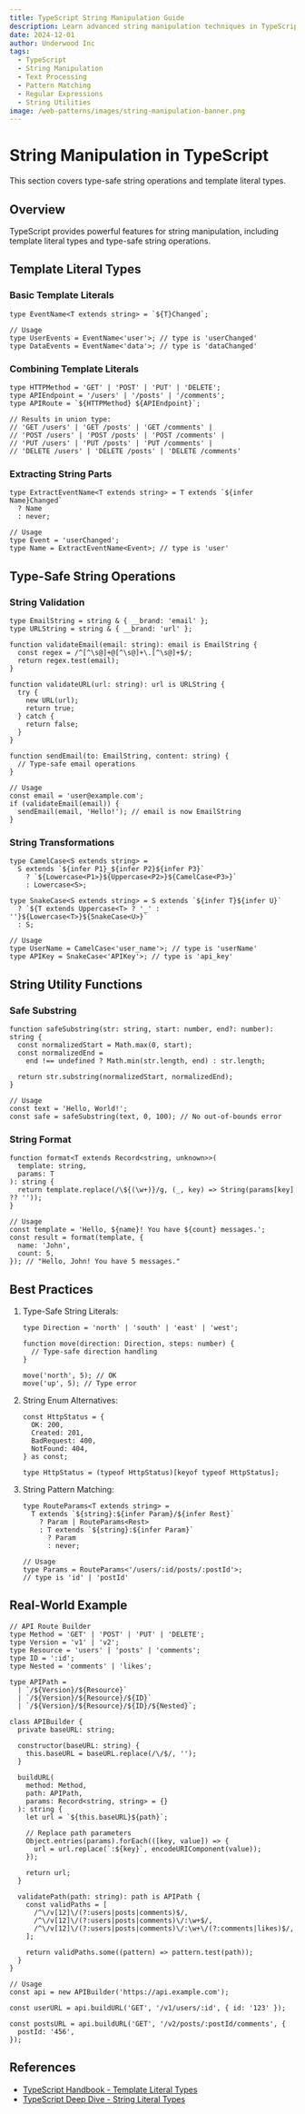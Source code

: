 ```yaml
---
title: TypeScript String Manipulation Guide
description: Learn advanced string manipulation techniques in TypeScript. Master string transformations, pattern matching, and text processing.
date: 2024-12-01
author: Underwood Inc
tags:
  - TypeScript
  - String Manipulation
  - Text Processing
  - Pattern Matching
  - Regular Expressions
  - String Utilities
image: /web-patterns/images/string-manipulation-banner.png
---
```


# String Manipulation in TypeScript

This section covers type-safe string operations and template literal types.

## Overview

TypeScript provides powerful features for string manipulation, including template literal types and type-safe string operations.

## Template Literal Types

### Basic Template Literals

```typescript:preview
type EventName<T extends string> = `${T}Changed`;

// Usage
type UserEvents = EventName<'user'>; // type is 'userChanged'
type DataEvents = EventName<'data'>; // type is 'dataChanged'
```

### Combining Template Literals

```typescript:preview
type HTTPMethod = 'GET' | 'POST' | 'PUT' | 'DELETE';
type APIEndpoint = '/users' | '/posts' | '/comments';
type APIRoute = `${HTTPMethod} ${APIEndpoint}`;

// Results in union type:
// 'GET /users' | 'GET /posts' | 'GET /comments' |
// 'POST /users' | 'POST /posts' | 'POST /comments' |
// 'PUT /users' | 'PUT /posts' | 'PUT /comments' |
// 'DELETE /users' | 'DELETE /posts' | 'DELETE /comments'
```

### Extracting String Parts

```typescript:preview
type ExtractEventName<T extends string> = T extends `${infer Name}Changed`
  ? Name
  : never;

// Usage
type Event = 'userChanged';
type Name = ExtractEventName<Event>; // type is 'user'
```

## Type-Safe String Operations

### String Validation

```typescript:preview
type EmailString = string & { __brand: 'email' };
type URLString = string & { __brand: 'url' };

function validateEmail(email: string): email is EmailString {
  const regex = /^[^\s@]+@[^\s@]+\.[^\s@]+$/;
  return regex.test(email);
}

function validateURL(url: string): url is URLString {
  try {
    new URL(url);
    return true;
  } catch {
    return false;
  }
}

function sendEmail(to: EmailString, content: string) {
  // Type-safe email operations
}

// Usage
const email = 'user@example.com';
if (validateEmail(email)) {
  sendEmail(email, 'Hello!'); // email is now EmailString
}
```

### String Transformations

```typescript:preview
type CamelCase<S extends string> =
  S extends `${infer P1}_${infer P2}${infer P3}`
    ? `${Lowercase<P1>}${Uppercase<P2>}${CamelCase<P3>}`
    : Lowercase<S>;

type SnakeCase<S extends string> = S extends `${infer T}${infer U}`
  ? `${T extends Uppercase<T> ? '_' : ''}${Lowercase<T>}${SnakeCase<U>}`
  : S;

// Usage
type UserName = CamelCase<'user_name'>; // type is 'userName'
type APIKey = SnakeCase<'APIKey'>; // type is 'api_key'
```

## String Utility Functions

### Safe Substring

```typescript:preview
function safeSubstring(str: string, start: number, end?: number): string {
  const normalizedStart = Math.max(0, start);
  const normalizedEnd =
    end !== undefined ? Math.min(str.length, end) : str.length;

  return str.substring(normalizedStart, normalizedEnd);
}

// Usage
const text = 'Hello, World!';
const safe = safeSubstring(text, 0, 100); // No out-of-bounds error
```

### String Format

```typescript:preview
function format<T extends Record<string, unknown>>(
  template: string,
  params: T
): string {
  return template.replace(/\${(\w+)}/g, (_, key) => String(params[key] ?? ''));
}

// Usage
const template = 'Hello, ${name}! You have ${count} messages.';
const result = format(template, {
  name: 'John',
  count: 5,
}); // "Hello, John! You have 5 messages."
```

## Best Practices

1. Type-Safe String Literals:

   ```typescript:preview
   type Direction = 'north' | 'south' | 'east' | 'west';

   function move(direction: Direction, steps: number) {
     // Type-safe direction handling
   }

   move('north', 5); // OK
   move('up', 5); // Type error
   ```

2. String Enum Alternatives:

   ```typescript:preview
   const HttpStatus = {
     OK: 200,
     Created: 201,
     BadRequest: 400,
     NotFound: 404,
   } as const;

   type HttpStatus = (typeof HttpStatus)[keyof typeof HttpStatus];
   ```

3. String Pattern Matching:

   ```typescript:preview
   type RouteParams<T extends string> =
     T extends `${string}:${infer Param}/${infer Rest}`
       ? Param | RouteParams<Rest>
       : T extends `${string}:${infer Param}`
         ? Param
         : never;

   // Usage
   type Params = RouteParams<'/users/:id/posts/:postId'>;
   // type is 'id' | 'postId'
   ```

## Real-World Example

```typescript:preview
// API Route Builder
type Method = 'GET' | 'POST' | 'PUT' | 'DELETE';
type Version = 'v1' | 'v2';
type Resource = 'users' | 'posts' | 'comments';
type ID = ':id';
type Nested = 'comments' | 'likes';

type APIPath =
  | `/${Version}/${Resource}`
  | `/${Version}/${Resource}/${ID}`
  | `/${Version}/${Resource}/${ID}/${Nested}`;

class APIBuilder {
  private baseURL: string;

  constructor(baseURL: string) {
    this.baseURL = baseURL.replace(/\/$/, '');
  }

  buildURL(
    method: Method,
    path: APIPath,
    params: Record<string, string> = {}
  ): string {
    let url = `${this.baseURL}${path}`;

    // Replace path parameters
    Object.entries(params).forEach(([key, value]) => {
      url = url.replace(`:${key}`, encodeURIComponent(value));
    });

    return url;
  }

  validatePath(path: string): path is APIPath {
    const validPaths = [
      /^\/v[12]\/(?:users|posts|comments)$/,
      /^\/v[12]\/(?:users|posts|comments)\/:\w+$/,
      /^\/v[12]\/(?:users|posts|comments)\/:\w+\/(?:comments|likes)$/,
    ];

    return validPaths.some((pattern) => pattern.test(path));
  }
}

// Usage
const api = new APIBuilder('https://api.example.com');

const userURL = api.buildURL('GET', '/v1/users/:id', { id: '123' });

const postsURL = api.buildURL('GET', '/v2/posts/:postId/comments', {
  postId: '456',
});
```

## References

- [TypeScript Handbook - Template Literal Types](https://www.typescriptlang.org/docs/handbook/2/template-literal-types.html)
- [TypeScript Deep Dive - String Literal Types](https://basarat.gitbook.io/typescript/type-system/string-literal-types)
